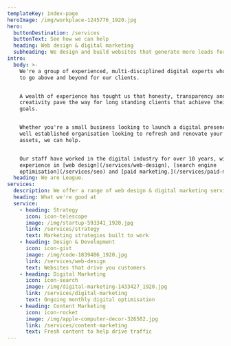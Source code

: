 ```yaml
---
templateKey: index-page
heroImage: /img/workplace-1245776_1920.jpg
hero:
  buttonDestination: /services
  buttonText: See how we can help
  heading: Web design & digital marketing
  subheading: We design and build websites that generate more leads for your business.
intro:
  body: >-
    We're a group of experienced, multi-disciplined digital experts who strive
    to go above and beyond for our clients.


    A wealth of experience has tought us that honesty, transparency and
    creativity pave the way for long standing clients that achieve their digital
    goals.


    Whether you're a small business looking to launch a digital presence, or a
    well established organisation looking to refresh and renovate your existing
    assets, we can help.


    Our staff have worked in the digital industry for over 10 years, with
    experience in [web design](/services/web-design), [search engine
    optimisation](/services/seo) and [paid marketing.](/services/paid-marketing)
  heading: We are League.
services:
  description: We offer a range of web design & digital marketing services...
  heading: What we're good at
  service:
    - heading: Strategy
      icon: icon-telescope
      image: /img/startup-593341_1920.jpg
      link: /services/strategy
      text: Marketing strategies built to work
    - heading: Design & Development
      icon: icon-gist
      image: /img/code-1839406_1920.jpg
      link: /services/web-design
      text: Websites that drive you customers
    - heading: Digital Marketing
      icon: icon-search
      image: /img/digital-marketing-1433427_1920.jpg
      link: /services/digital-marketing
      text: Ongoing monthly digital optimisation
    - heading: Content Marketing
      icon: icon-rocket
      image: /img/apple-computer-decor-326502.jpg
      link: /services/content-marketing
      text: Fresh content to help drive traffic
---
```


